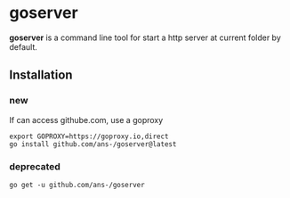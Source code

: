 # goserver
**goserver** is a command line tool for start a http server at current folder by default.

## Installation

### new 

If can access githube.com, use a goproxy
```
export GOPROXY=https://goproxy.io,direct  
go install github.com/ans-/goserver@latest
```

### deprecated
```
go get -u github.com/ans-/goserver
```


